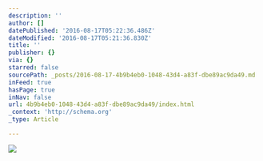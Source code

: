 ```yaml
---
description: ''
author: []
datePublished: '2016-08-17T05:22:36.486Z'
dateModified: '2016-08-17T05:21:36.830Z'
title: ''
publisher: {}
via: {}
starred: false
sourcePath: _posts/2016-08-17-4b9b4eb0-1048-43d4-a83f-dbe89ac9da49.md
inFeed: true
hasPage: true
inNav: false
url: 4b9b4eb0-1048-43d4-a83f-dbe89ac9da49/index.html
_context: 'http://schema.org'
_type: Article

---
```

![](https://the-grid-user-content.s3-us-west-2.amazonaws.com/4b63ec51-db16-44b2-aba5-25408dff8daf.jpg)